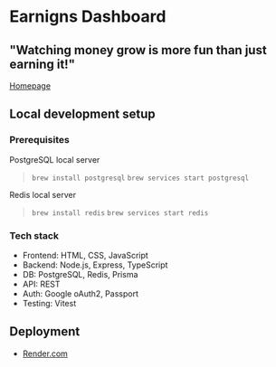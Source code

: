 # Earnigns Dashboard

## "Watching money grow is more fun than just earning it!"

[Homepage](https://earnings-dashboard-5vw7.onrender.com/)

## Local development setup

### Prerequisites

PostgreSQL local server

> `brew install postgresql`
> `brew services start postgresql`

Redis local server

> `brew install redis`
> `brew services start redis`

### Tech stack

- Frontend: HTML, CSS, JavaScript
- Backend: Node.js, Express, TypeScript
- DB: PostgreSQL, Redis, Prisma
- API: REST
- Auth: Google oAuth2, Passport
- Testing: Vitest

## Deployment

- [Render.com](https://dashboard.render.com/project/prj-d1o1i97fte5s73c8u6pg)